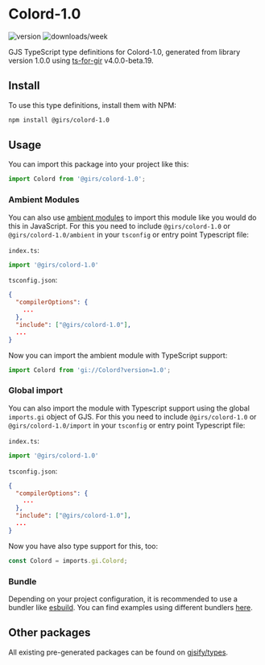 
# Colord-1.0

![version](https://img.shields.io/npm/v/@girs/colord-1.0)
![downloads/week](https://img.shields.io/npm/dw/@girs/colord-1.0)


GJS TypeScript type definitions for Colord-1.0, generated from library version 1.0.0 using [ts-for-gir](https://github.com/gjsify/ts-for-gir) v4.0.0-beta.19.


## Install

To use this type definitions, install them with NPM:
```bash
npm install @girs/colord-1.0
```

## Usage

You can import this package into your project like this:
```ts
import Colord from '@girs/colord-1.0';
```

### Ambient Modules

You can also use [ambient modules](https://github.com/gjsify/ts-for-gir/tree/main/packages/cli#ambient-modules) to import this module like you would do this in JavaScript.
For this you need to include `@girs/colord-1.0` or `@girs/colord-1.0/ambient` in your `tsconfig` or entry point Typescript file:

`index.ts`:
```ts
import '@girs/colord-1.0'
```

`tsconfig.json`:
```json
{
  "compilerOptions": {
    ...
  },
  "include": ["@girs/colord-1.0"],
  ...
}
```

Now you can import the ambient module with TypeScript support: 

```ts
import Colord from 'gi://Colord?version=1.0';
```

### Global import

You can also import the module with Typescript support using the global `imports.gi` object of GJS.
For this you need to include `@girs/colord-1.0` or `@girs/colord-1.0/import` in your `tsconfig` or entry point Typescript file:

`index.ts`:
```ts
import '@girs/colord-1.0'
```

`tsconfig.json`:
```json
{
  "compilerOptions": {
    ...
  },
  "include": ["@girs/colord-1.0"],
  ...
}
```

Now you have also type support for this, too:

```ts
const Colord = imports.gi.Colord;
```

### Bundle

Depending on your project configuration, it is recommended to use a bundler like [esbuild](https://esbuild.github.io/). You can find examples using different bundlers [here](https://github.com/gjsify/ts-for-gir/tree/main/examples).

## Other packages

All existing pre-generated packages can be found on [gjsify/types](https://github.com/gjsify/types).

